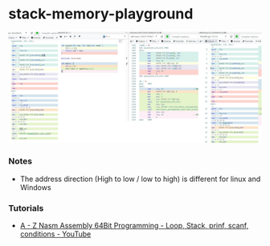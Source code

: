 stack-memory-playground
=======================
![](./godbolt.jpg)
### Notes
- The address direction (High to low / low to high) is different for linux and Windows

### Tutorials
- [A - Z Nasm Assembly 64Bit Programming - Loop, Stack, prinf, scanf, conditions - YouTube](https://www.youtube.com/watch?v=5eWiz3soaEM)
